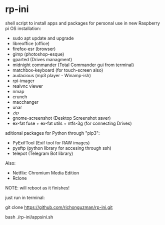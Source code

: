 # rp-ini
shell script to install apps and packages for personal use in new Raspberry pi OS installation: 

- sudo apt update and upgrade
- libreoffice (office)
- firefox-esr (browser)
- gimp (photoshop-esque)
- gparted (Drives managment)
- midnight commander (Total Commander gui from terminal)
- matchbox-keyboard (for touch-screen also)
- audacious (mp3 player - Winamp-ish)
- rpi-imager
- realvnc viewer
- nmap
- crunch
- macchanger
- unar
- zip
- gnome-screenshot (Desktop Screenshot saver)
- ex-fat fuse + ex-fat utils + ntfs-3g (for connecting Drives)

aditional packages for Python through "pip3":
- PyExifTool (Exif tool for RAW images)
- pysftp (python library for accesing through ssh)
- telepot (Telegram Bot library)

Also:
- Netflix: Chromium Media Edition
- Rclone


NOTE: will reboot as it finishes!


just run in terminal:

git clone https://github.com/richonguzman/rp-ini.git

bash ./rp-ini/appsini.sh
